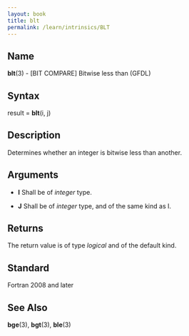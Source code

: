 ```yaml
---
layout: book
title: blt
permalink: /learn/intrinsics/BLT
---
```

## __Name__

__blt__(3) - \[BIT COMPARE\] Bitwise less than
(GFDL)

## __Syntax__

result = __blt__(i, j)

## __Description__

Determines whether an integer is bitwise less than another.

## __Arguments__

  - __I__
    Shall be of _integer_ type.

  - __J__
    Shall be of _integer_ type, and of the same kind as I.

## __Returns__

The return value is of type _logical_ and of the default kind.

## __Standard__

Fortran 2008 and later

## __See Also__

__bge__(3), __bgt__(3), __ble__(3)
